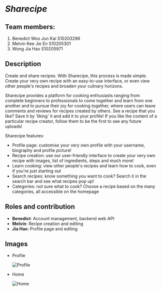 # *Sharecipe*
## Team members:
1. Benedict Woo Jun Kai S10203296
2. Melvin Kee Jie En S10205301
3. Wong Jia Hao S10205971

## Description
Create and share recipes. With Sharecipe, this process is made simple. Create your very own recipe with an easy-to-use interface, or even view other people's recipes and broaden your culinary horizons.

Sharecipe provides a platform for cooking enthusiasts ranging from complete beginners to professionals to come together and learn from one another and to pursue their joy for cooking together, where users can leave comments and reviews for recipes created by others. See a recipe that you like? Save it by 'liking' it and add it to your profile! If you like the content of a particular recipe creator, follow them to be the first to see any future uploads!

Sharecipe features:
- Profile page: customise your very own profile with your username, biography and profile picture!
- Recipe creation: use our user-friendly interface to create your very own recipe with images, list of ingredients, steps and much more!
- Learn cooking: view other people's recipes and learn how to cook, even if you're just starting out
- Search recipes: know something you want to cook? Search it in the search bar and see what recipes pop up!
- Categories: not sure what to cook? Choose a recipe based on the many categories, all accessible on the homepage

## Roles and contribution
* **Benedict**: Account management, backend web API
* **Melvin**: Recipe creation and editing
* **Jia Hao**: Profile page and editing

## Images
* Profile 

  ![Profile](https://user-images.githubusercontent.com/82822824/127748162-7badcea4-6112-40e7-8bcf-61494fc6ced9.png)
* Home

  ![Home](https://user-images.githubusercontent.com/82822824/127760321-50308c4d-c838-4b13-aeb6-7ff6a15c4f60.png)
